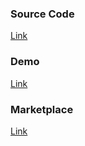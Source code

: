 ### Source Code
[Link](https://github.com/kebwlmbhee/Computer_Project/tree/main/TranslucentMaterialLightRay)

### Demo
[Link]( https://youtu.be/jLTPjfkt0_U)

### Marketplace
[Link](https://www.unrealengine.com/marketplace/en-US/product/translucent-material-light-ray)